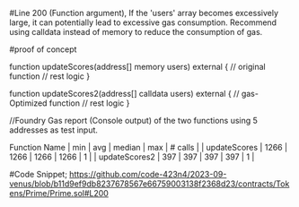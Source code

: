 #Line 200 (Function argument), If the 'users' array becomes excessively large, it can potentially lead to excessive gas consumption. Recommend using calldata instead of memory to reduce the consumption of gas.

#proof of concept

function updateScores(address[] memory users) external { // original function
       // rest logic
}

function updateScores2(address[] calldata users) external { // gas-Optimized function
       // rest logic
}


//Foundry Gas report (Console output) of the two functions using 5 addresses as test input.

Function Name                      | min           | avg  | median | max  | # calls |
| updateScores                     | 1266          | 1266 | 1266   | 1266 | 1       |
| updateScores2                    | 397           | 397  | 397    | 397  | 1       |

#Code Snippet;
https://github.com/code-423n4/2023-09-venus/blob/b11d9ef9db8237678567e66759003138f2368d23/contracts/Tokens/Prime/Prime.sol#L200